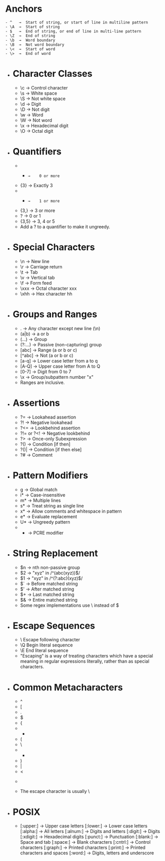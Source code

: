 # Anchors
	- ^   →  Start of string, or start of line in multiline pattern
	- \A  →  Start of string
	- $   →  End of string, or end of line in multi-line pattern
	- \Z  →  End of string
	- \b  →  Word boundary
	- \B  →  Not word boundary
	- \<  →  Start of word
	- \>  →  End of word
- # Character Classes
	- \c  →  Control character
	- \s  →  White space
	- \S  →  Not white space
	- \d  →  Digit
	- \D  →  Not digit
	- \w  →  Word
	- \W  →  Not word
	- \x  →  Hexadecimal digit
	- \O  →  Octal digit
- # Quantifiers
	- *     →    0 or more
	- {3}   →    Exactly 3
	- +     →    1 or more
	- {3,}  →    3 or more
	- ?     →    0 or 1
	- {3,5} →    3, 4 or 5
	- Add a ? to a quantifier to make it ungreedy.
- # Special Characters
	- \n   →  New line
	- \r   →  Carriage return
	- \t   →  Tab
	- \v   →  Vertical tab
	- \f   →  Form feed
	- \xxx →  Octal character xxx
	- \xhh →  Hex character hh
- # Groups and Ranges
	- .       →  Any character except new line (\n)
	- (a|b)   →  a or b
	- (...)   →  Group
	- (?:...) →  Passive (non-capturing) group
	- [abc]   →  Range (a or b or c)
	- [^abc]  →  Not (a or b or c)
	- [a-q]   →  Lower case letter from a to q
	- [A-Q]   →  Upper case letter from A to Q
	- [0-7]   →  Digit from 0 to 7
	- \x      →  Group/subpattern number "x"
	- Ranges are inclusive.
- # Assertions
	- ?=         →  Lookahead assertion
	- ?!         →  Negative lookahead
	- ?<=        →  Lookbehind assertion
	- ?!= or ?<! →  Negative lookbehind
	- ?>         →  Once-only Subexpression
	- ?()        →  Condition [if then]
	- ?()|       →  Condition [if then else]
	- ?#         →  Comment
- # Pattern Modifiers
	- g   →  Global match
	- i*  →  Case-insensitive
	- m*  →  Multiple lines
	- s*  →  Treat string as single line
	- x*  →  Allow comments and whitespace in pattern
	- e*  →  Evaluate replacement
	- U*  →  Ungreedy pattern
	- *   →  PCRE modifier
- # String Replacement
	- $n  →  nth non-passive group
	- $2  →  "xyz" in /^(abc(xyz))$/
	- $1  →  "xyz" in /^(?:abc)(xyz)$/
	- $`  →  Before matched string
	- $'  →  After matched string
	- $+  →  Last matched string
	- $&  →  Entire matched string
	- Some regex implementations use \ instead of $
- # Escape Sequences
	- \ Escape following character
	- \Q Begin literal sequence
	- \E End literal sequence
	- "Escaping" is a way of treating characters which have a special meaning in regular
	  expressions literally, rather than as special characters.
- # Common Metacharacters
	- ^
	- [
	- .
	- $
	- {
	- *
	- (
	- \
	- +
	- )
	- |
	- <
	- >
	- The escape character is usually \
- #  POSIX
	- [:upper:]  →  Upper case letters
	  [:lower:]  →  Lower case letters
	  [:alpha:]  →  All letters
	  [:alnum:]  →  Digits and letters
	  [:digit:]  →  Digits
	  [:xdigit:] →  Hexadecimal digits
	  [:punct:]  →  Punctuation
	  [:blank:]  →  Space and tab
	  [:space:]  →  Blank characters
	  [:cntrl:]  →  Control characters
	  [:graph:]  →  Printed characters
	  [:print:]  →  Printed characters and spaces
	  [:word:]   →  Digits, letters and underscore